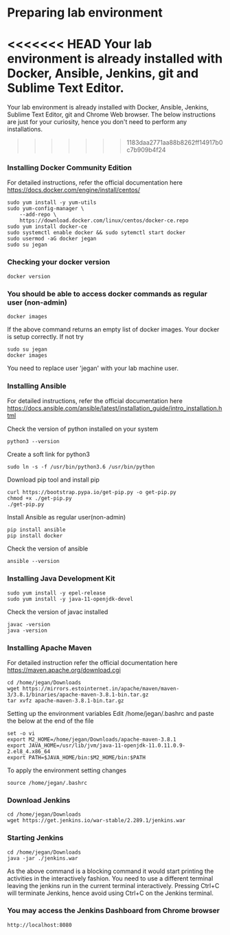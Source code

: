 # Preparing lab environment
<<<<<<< HEAD
Your lab environment is already installed with Docker, Ansible, Jenkins, git and Sublime Text Editor.
=======
Your lab environment is already installed with Docker, Ansible, Jenkins, Sublime Text Editor, git and Chrome Web browser.
The below instructions are just for your curiosity, hence you don't need to perform any installations.
>>>>>>> 1183daa2771aa88b8262ff14917b0c7b909b4f24

### Installing Docker Community Edition
For detailed instructions, refer the official documentation here
https://docs.docker.com/engine/install/centos/

```
sudo yum install -y yum-utils
sudo yum-config-manager \
    --add-repo \
    https://download.docker.com/linux/centos/docker-ce.repo
sudo yum install docker-ce
sudo systemctl enable docker && sudo sytemctl start docker
sudo usermod -aG docker jegan
sudo su jegan
```

### Checking your docker version
```
docker version
```

### You should be able to access docker commands as regular user (non-admin)
```
docker images
```
If the above command returns an empty list of docker images. Your docker is setup correctly.
If not try 
```
sudo su jegan
docker images
```
You need to replace user 'jegan' with your lab machine user.


### Installing Ansible
For detailed instructions, refer the official documentation here https://docs.ansible.com/ansible/latest/installation_guide/intro_installation.html

Check the version of python installed on your system
```
python3 --version
```
Create a soft link for python3 
```
sudo ln -s -f /usr/bin/python3.6 /usr/bin/python
```

Download pip tool and install pip
```
curl https://bootstrap.pypa.io/get-pip.py -o get-pip.py
chmod +x ./get-pip.py
./get-pip.py
```

Install Ansible as regular user(non-admin)
```
pip install ansible
pip install docker
```

Check the version of ansible
```
ansible --version
```

### Installing Java Development Kit
```
sudo yum install -y epel-release
sudo yum install -y java-11-openjdk-devel
```
Check the version of javac installed
```
javac -version
java -version
```

### Installing Apache Maven
For detailed instruction refer the official documentation here https://maven.apache.org/download.cgi
```
cd /home/jegan/Downloads
wget https://mirrors.estointernet.in/apache/maven/maven-3/3.8.1/binaries/apache-maven-3.8.1-bin.tar.gz
tar xvfz apache-maven-3.8.1-bin.tar.gz
```

Setting up the environment variables
Edit /home/jegan/.bashrc and paste the below at the end of the file 
```
set -o vi
export M2_HOME=/home/jegan/Downloads/apache-maven-3.8.1
export JAVA_HOME=/usr/lib/jvm/java-11-openjdk-11.0.11.0.9-2.el8_4.x86_64
export PATH=$JAVA_HOME/bin:$M2_HOME/bin:$PATH
```

To apply the environment setting changes
```
source /home/jegan/.bashrc
```

### Download Jenkins
```
cd /home/jegan/Downloads
wget https://get.jenkins.io/war-stable/2.289.1/jenkins.war
```

### Starting Jenkins
```
cd /home/jegan/Downloads
java -jar ./jenkins.war
```
As the above command is a blocking command it would start printing the activities in the interactively fashion.
You need to use a different terminal leaving the jenkins run in the current terminal interactively.  Pressing Ctrl+C will terminate Jenkins, hence avoid using Ctrl+C on the Jenkins terminal. 

### You may access the Jenkins Dashboard from Chrome browser
```
http://localhost:8080
```
